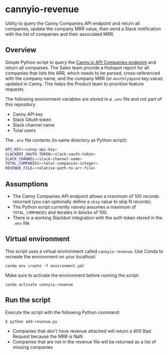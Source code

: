 # cannyio-revenue

Utility to query the Canny Companies API endpoint and return all companies,
update the company MRR value, then send a Slack notification with
the list of companies and their associated MRR.

## Overview

Simple Python script to query the [Canny.io API Companies
endpoint](https://developers.canny.io/api-reference#companies) and
return all companies. The Sales team provide a Hubspot report for all companies
that lists the ARR, which needs to be parsed, cross-referenced with the 
company name, and the company MRR (or `monthlySpend` key:value) updated
in Canny. This helps the Product team to prioritize feature requests.

The following environment variables are stored in a `.env` file and not part of this repository:

- Canny API key
- Slack OAuth token
- Slack channel name
- Total users

The `.env` file contents (in same directory as Python script):

```sh
API_KEY=<canny-api-key>
SLACKBOT_OAUTH_TOKEN=<slack-oauth-token>
SLACK_CHANNEL=<slack-channel-name>
TOTAL_COMPANIES=<total-companies-integer>
REVENUE_FILE=<relative-path-to-arr-file>
```

## Assumptions

- The Canny Companies API endpoint allows a maximum of 100 records returned (you can optionally define a `skip` value to skip N records).
- The Python script currently naively assumes a maximum of `TOTAL_COMPANIES` and iterates in blocks of 100.
- There is a working Slackbot integration with the auth token stored in the `.env` file

## Virtual environment

This script uses a virtual environment called `cannyio-revenue`. Use Conda
to recreate the environment on your localhost:

```
conda env create -f environment.yml
```

Make sure to activate the environment before running the script:

```
conda activate cannyio-revenue
```

## Run the script

Execute the script with the following Python command:

```
$ python add-revenue.py
```

- Companies that don't have revenue attached will return a 400 Bad Request because the MRR is NaN
- Companies that are not in the revenue file will be returned as a list of missing companies
